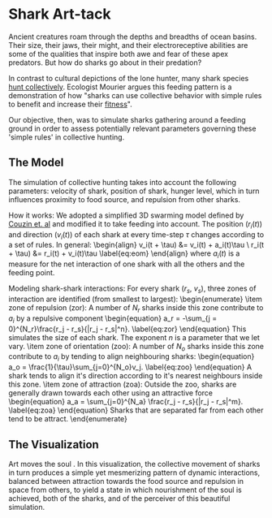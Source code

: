 
# Shark Art-tack

Ancient creatures roam through the depths and breadths of ocean basins. Their size, their jaws, their might, and their electroreceptive abilities are some of the qualities that inspire both awe and fear of these apex predators. But how do sharks go about in their predation?

In contrast to cultural depictions of the lone hunter, many shark species [hunt collectively](https://esajournals.onlinelibrary.wiley.com/doi/10.1002/ecy.3117). Ecologist Mourier argues this feeding pattern is a demonstration of how "sharks can use collective behavior with simple rules to benefit and increase their [fitness](https://www.psychologytoday.com/ca/blog/animal-minds/202006/the-sharks-hunt-in-packs#:~:text=It%20is%20the%20hunting%20grounds,The%20sharks%20hunt%20in%20packs.)". 

Our objective, then, was to simulate sharks gathering around a feeding ground in order to assess potentially relevant parameters governing these 'simple rules' in collective hunting. 


## The Model 

The simulation of collective hunting takes into account the following parameters: velocity of shark, position of shark, hunger level, which in turn influences proximity to food source, and repulsion from other sharks. 

How it works:
We adopted a simplified 3D swarming model defined by [Couzin et. al](https://pubmed.ncbi.nlm.nih.gov/12297066/) and modified it to take feeding into account.
The position $(r_i(t))$ and direction $(v_i(t))$ of each shark at every time-step $\tau$ changes according to a set of rules. 
In general:
\begin{align}
  v_i(t + \tau) &= v_i(t) + a_i(t)\tau \\
  r_i(t + \tau) &= r_i(t) + v_i(t)\tau
  \label{eq:eom}
\end{align}
where $a_i(t)$ is a measure for the net interaction of one shark with all the others and the feeding point.

Modeling shark-shark interactions:
For every shark ($r_s$, $v_s$), three zones of interaction are identified (from smallest to largest): 
\begin{enumerate}
  \item zone of repulsion (zor): A number of $N_r$ sharks inside this zone contribute to $a_i$ by a repulsive component
    \begin{equation}
      a_r = -\sum_{j = 0}^{N_r}\frac{r_j - r_s}{|r_j - r_s|^n}.
      \label{eq:zor}
    \end{equation}
    This simulates the size of each shark. The exponent $n$ is a parameter that we let vary.
  \item zone of orientation (zoo): A number of $N_o$ sharks inside this zone contribute to $a_i$ by tending to align neighbouring sharks:
    \begin{equation}
      a_o = \frac{1}{\tau}\sum_{j=0}^{N_o}v_j.
      \label{eq:zoo}
    \end{equation}
    A shark tends to align it's direction according to it's nearest neighbours inside this zone.
  \item zone of attraction (zoa): Outside the zoo, sharks are generally drawn towards each other using an attractive force
    \begin{equation}
      a_a = \sum_{j=0}^{N_a} \frac{r_j - r_s}{|r_j - r_s|^m}.
      \label{eq:zoa}
    \end{equation}
    Sharks that are separated far from each other tend to be attract.
\end{enumerate}


## The Visualization

Art moves the soul . In this visualization, the collective movement of sharks in turn produces a simple yet mesmerizing pattern of dynamic interactions, balanced between attraction towards the food source and repulsion in space from others, to yield a state in which nourishment of the soul is achieved, both of the sharks, and of the perceiver of this beautiful simulation. 
